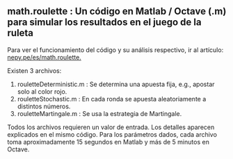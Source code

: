 ## math.roulette : Un código en Matlab / Octave (.m) para simular los resultados en el juego de la ruleta
Para ver el funcionamiento del código y su análisis respectivo, ir al artículo: [nepy.pe/es/math.roulette.](http://www.nepy.pe/es/programacion/aprendiendo-programacion-con-la-ruleta-y-respondiendo-si-estamos-solos/) 

Existen 3 archivos: 

1. rouletteDeterministic.m : Se determina una apuesta fija, e.g., apostar solo al color rojo.
2. rouletteStochastic.m : En cada ronda se apuesta aleatoriamente a distintos números.
3. rouletteMartingale.m : Se usa la estrategia de Martingale.

Todos los archivos requieren un valor de entrada. Los detalles aparecen explicados en el mismo código.
Para los parámetros dados, cada archivo toma aproximadamente 15 segundos en Matlab y más de 5 minutos en Octave. 
